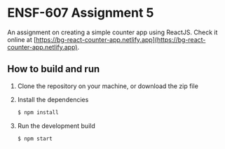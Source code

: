 # ENSF-607 Assignment 5

An assignment on creating a simple counter app using ReactJS. Check it online at [https://bg-react-counter-app.netlify.app](https://bg-react-counter-app.netlify.app).

## How to build and run

1. Clone the repository on your machine, or download the zip file

2. Install the dependencies

   ```bash
   $ npm install
   ```

3. Run the development build

   ```bash
   $ npm start
   ```

